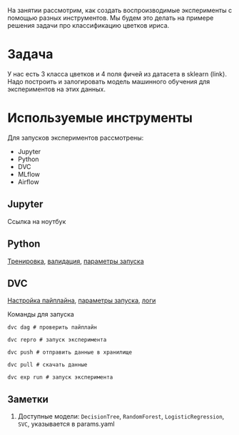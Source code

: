 На занятии рассмотрим, как создать воспроизводимые эксперименты с помощью разных инструментов. 
Мы будем это делать на примере решения задачи про классификацию цветков ириса.

# Задача
У нас есть 3 класса цветков и 4 поля фичей из датасета в sklearn (link).
Надо построить и залогировать модель машинного обучения для экспериментов на этих данных.

# Используемые инструменты
Для запусков экспериментов рассмотрены: 
- Jupyter
- Python
- DVC
- MLflow
- Airflow

## Jupyter
Ссылка на ноутбук

## Python 
[Тренировка](https://github.com/mastryukov1990/ml_pipeline_iris/blob/main/lib/train.py), [валидация](https://github.com/mastryukov1990/ml_pipeline_iris/blob/main/lib/eval.py), [параметры запуска](https://github.com/mastryukov1990/ml_pipeline_iris/blob/main/params.yaml)

## DVC
[Настройка пайплайна](https://github.com/mastryukov1990/ml_pipeline_iris/blob/main/dvc.yaml), [параметры запуска](https://github.com/mastryukov1990/ml_pipeline_iris/blob/main/params.yaml), [логи](https://github.com/mastryukov1990/ml_pipeline_iris/blob/main/dvc.lock)

Команды для запуска
```
dvc dag # проверить пайплайн

dvc repro # запуск эксперимента

dvc push # отправить данные в хранилище

dvc pull # скачать данные

dvc exp run # запуск эксперимента
```

## Заметки  
1. Доступные модели: `DecisionTree`, `RandomForest`, `LogisticRegression`, `SVC`, указывается в params.yaml